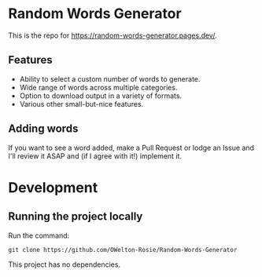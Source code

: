 # Random Words Generator
This is the repo for <a href="https://random-words-generator.pages.dev/">https://random-words-generator.pages.dev/</a>.

## Features
- Ability to select a custom number of words to generate.
- Wide range of words across multiple categories.
- Option to download output in a variety of formats.
- Various other small-but-nice features.
  
## Adding words
If you want to see a word added, make a Pull Request or lodge an Issue and I'll review it ASAP and (if I agree with it!) implement it.

# Development
## Running the project locally
Run the command:
```
git clone https://github.com/OWelton-Rosie/Random-Words-Generator
```

This project has no dependencies.



